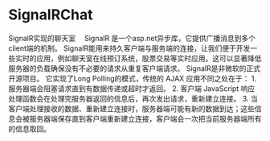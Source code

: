 SignalRChat
===========

SignalR实现的聊天室　    SignalR 是一个asp.net异步库，它提供广播消息到多个client端的机制。 SignalR能用来持久客户端与服务端的连接，让我们便于开发一些实时的应用，例如聊天室在线预订系统，股票交易等实时应用。这可以显著降低服务器的负载确保没有不必要的请求从重复客户端请求。 SignalR是非微软的正式开源项目。  它实现了Long Polling的模式，传统的 AJAX 应用不同之处在于：  1. 服务器端会阻塞请求直到有数据传递或超时才返回。  2. 客户端 JavaScript 响应处理函数会在处理完服务器返回的信息后，再次发出请求，重新建立连接。  3. 当客户端处理接收的数据、重新建立连接时，服务器端可能有新的数据到达；这些信息会被服务器端保存直到客户端重新建立连接，客户端会一次把当前服务器端所有的信息取回。

